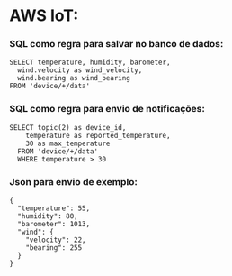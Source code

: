 # AWS IoT:

### SQL como regra para salvar no banco de dados:
```
SELECT temperature, humidity, barometer,
  wind.velocity as wind_velocity,
  wind.bearing as wind_bearing
FROM 'device/+/data'
```

### SQL como regra para envio de notificações:
```
SELECT topic(2) as device_id, 
    temperature as reported_temperature, 
    30 as max_temperature 
  FROM 'device/+/data' 
  WHERE temperature > 30
```

### Json para envio de exemplo:
```
{
  "temperature": 55,
  "humidity": 80,
  "barometer": 1013,
  "wind": {
    "velocity": 22,
    "bearing": 255
  }
}
```


